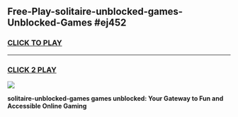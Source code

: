 
## Free-Play-solitaire-unblocked-games-Unblocked-Games #ej452
<h3>
<a href="https://news.freeplayer.one?title=solitaire-unblocked-games&ref=8M">CLICK TO PLAY</a></h3>
<hr>

<h3>
<a href="https://news.freeplayer.one?title=solitaire-unblocked-games&ref=8M">CLICK 2 PLAY</a>
  
</h3>

<a href="https://news.freeplayer.one?title=solitaire-unblocked-games&ref=8M"><img src="https://clearcache.store/games.png"></a>


**solitaire-unblocked-games games unblocked: Your Gateway to Fun and Accessible Online Gaming**
